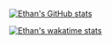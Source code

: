 <!-- ### Hi there 👋 -->
[![Ethan's GitHub stats](https://github-readme-stats.vercel.app/api?username=ksouffle&count_private=true&show_icons=true&theme=tokyonight)](https://github.com/anuraghazra/github-readme-stats)

[![Ethan's wakatime stats](https://github-readme-stats.vercel.app/api/wakatime?username=Ksoup&custom_title=Top%20Languages)](https://github.com/anuraghazra/github-readme-stats)

<!--
**Ksouffle/Ksouffle** is a ✨ _special_ ✨ repository because its `README.md` (this file) appears on your GitHub profile.

Here are some ideas to get you started:

- 🔭 I’m currently working on ...
- 🌱 I’m currently learning ...
- 👯 I’m looking to collaborate on ...
- 🤔 I’m looking for help with ...
- 💬 Ask me about ...
- 📫 How to reach me: ...
- 😄 Pronouns: ...
- ⚡ Fun fact: ...
-->

